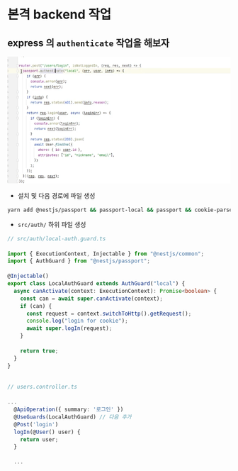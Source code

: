 # 본격 backend 작업

## express 의 `authenticate` 작업을 해보자

![04_nestBackend342](./img/04_nestBackend342.png)

- 설치 및 다음 경로에 파일 생성

```sh
yarn add @nestjs/passport && passport-local && passport && cookie-parser && express-session
```

- `src/auth/` 하위 파일 생성

```ts
// src/auth/local-auth.guard.ts

import { ExecutionContext, Injectable } from "@nestjs/common";
import { AuthGuard } from "@nestjs/passport";

@Injectable()
export class LocalAuthGuard extends AuthGuard("local") {
  async canActivate(context: ExecutionContext): Promise<boolean> {
    const can = await super.canActivate(context);
    if (can) {
      const request = context.switchToHttp().getRequest();
      console.log("login for cookie");
      await super.logIn(request);
    }

    return true;
  }
}
```

```ts

// users.controller.ts

...
  @ApiOperation({ summary: '로그인' })
  @UseGuards(LocalAuthGuard) // 다음 추가
  @Post('login')
  logIn(@User() user) {
    return user;
  }

  ...

```
